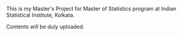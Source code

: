 This is my Master's Project for Master of Statistics program at Indian Statistical Institute, Kolkata.

Contents will be duly uploaded.
